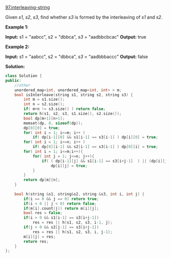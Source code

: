 [97.interleaving-string](https://leetcode.com/problems/interleaving-string/)  

Given _s1_, _s2_, _s3_, find whether _s3_ is formed by the interleaving of _s1_ and _s2_.

**Example 1:**

**Input:** s1 = "aabcc", s2 = "dbbca", _s3_ = "aadbbcbcac"
**Output:** true

**Example 2:**

**Input:** s1 = "aabcc", s2 = "dbbca", _s3_ = "aadbbbaccc"
**Output:** false  



**Solution:**  

```cpp
class Solution {
public:
    //other
    unordered_map<int, unordered_map<int, int> > m;
    bool isInterleave(string s1, string s2, string s3) {
        int m = s1.size();
        int n = s2.size();
        if( m+n != s3.size() ) return false;
        return h(s1, s2, s3, s1.size(), s2.size());
        bool dp[m+1][n+1];
        memset(dp, 0, sizeof(dp));
        dp[0][0] = true;
        for( int i = 1; i<=m; i++ )
            if( dp[i-1][0] && s1[i-1] == s3[i-1] ) dp[i][0] = true;
        for( int i = 1; i<=n; i++ )
            if( dp[0][i-1] && s2[i-1] == s3[i-1] ) dp[0][i] = true;
        for( int i = 1; i<=m;i++){
            for( int j = 1; j<=n; j++){
                if( ( dp[i-1][j] && s1[i-1] == s3[i+j-1]  ) || (dp[i][j-1] && s2[j-1] == s3[i+j-1]) )
                    dp[i][j] = true;
            }
        }
        return dp[m][n];
    }
    
    bool h(string &s1, string&s2, string &s3, int i, int j) {
        if(i == 0 && j == 0) return true;
        if(i < 0 || j < 0) return false;
        if(m[i].count(j)) return m[i][j];
        bool res = false;
        if(i > 0 && s1[i-1] == s3[i+j-1])
            res = res || h(s1, s2, s3, i-1, j);
        if(j > 0 && s2[j-1] == s3[i+j-1])
            res = res || h(s1, s2, s3, i, j-1);
        m[i][j] = res;
        return res;
    }
};
```
      